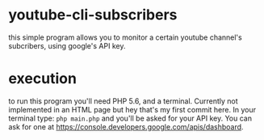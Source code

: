 # youtube-cli-subscribers
this simple program allows you to monitor a certain youtube channel's subcribers, using google's API key. 

# execution
to run this program you'll need PHP 5.6, and a terminal. Currently not implemented in an HTML page but hey that's my first commit here. In your terminal type:
``php main.php``
and you'll be asked for your API key. You can ask for one at https://console.developers.google.com/apis/dashboard.
